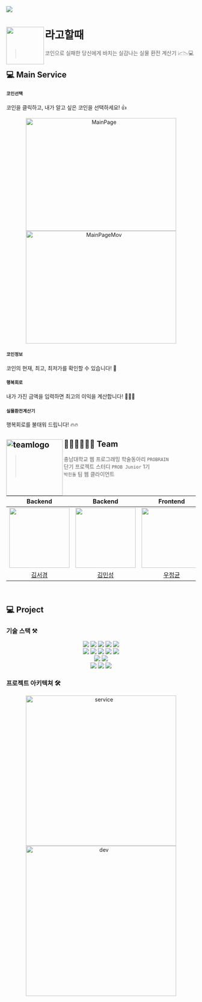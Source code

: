 <img src="https://user-images.githubusercontent.com/43426556/179032098-2f5f9a7e-c151-40ec-9797-3be795a42801.png"/>

# 라고할때<img src="https://user-images.githubusercontent.com/43426556/179034053-322ebcf1-d9d5-4238-9879-0929655d42a0.png" align=left width=100/>

> 코인으로 실패한 당신에게 바치는 실감나는 실물 환전 계산기 📈📉💻

## 💻 Main Service

#### `코인선택`

코인을 클릭하고, 내가 알고 싶은 코인을 선택하세요! 👍

<div align="center">
<img alt="MainPage" src="https://user-images.githubusercontent.com/43426556/179190682-a1fb2e62-7026-4998-9015-d8bf5d75e578.png" width="400" height="300">
<img alt= "MainPageMov" src="https://user-images.githubusercontent.com/43426556/179190933-9ee02997-5ae1-4c62-8fd3-e3c5e80bbe6a.gif" width="400" height="300"/>
</div>

#### `코인정보`

코인의 현재, 최고, 최저가를 확인할 수 있습니다! 🧐

#### `행복회로`

내가 가진 금액을 입력하면 최고의 이익을 계산합니다! 🧑🏻‍💻

#### `실물환전계산기`

행복회로를 불태워 드립니다! 🔥🔥

## 🧑🏻‍💻👨🏻‍💻 Team<img src= "https://user-images.githubusercontent.com/43426556/179214125-212e58cf-9a5c-4d9a-a5a5-6150cdee5ef4.png" alt ="teamlogo" align="left" width = "150"/>

> 충남대학교 웹 프로그래밍 학술동아리 `PROBRAIN`  
> 단기 프로젝트 스터디 `PROB Junior` 1기  
> `박힌돌` 팀 웹 클라이언트

<br/>

|                                                            Backend                                                            |                                                            Backend                                                            |                                                           Frontend                                                            |                                                           Frontend                                                            |                                                           Frontend                                                            |
| :---------------------------------------------------------------------------------------------------------------------------: | :---------------------------------------------------------------------------------------------------------------------------: | :---------------------------------------------------------------------------------------------------------------------------: | :---------------------------------------------------------------------------------------------------------------------------: | :---------------------------------------------------------------------------------------------------------------------------: |
| <img src="https://user-images.githubusercontent.com/43426556/179034053-322ebcf1-d9d5-4238-9879-0929655d42a0.png" width="160"> | <img src="https://user-images.githubusercontent.com/43426556/179034053-322ebcf1-d9d5-4238-9879-0929655d42a0.png" width="160"> | <img src="https://user-images.githubusercontent.com/43426556/179034053-322ebcf1-d9d5-4238-9879-0929655d42a0.png" width="160"> | <img src="https://user-images.githubusercontent.com/43426556/179034053-322ebcf1-d9d5-4238-9879-0929655d42a0.png" width="160"> | <img src="https://user-images.githubusercontent.com/43426556/179034053-322ebcf1-d9d5-4238-9879-0929655d42a0.png" width="160"> |
|                                            [김서경](https://github.com/JerryK026)                                             |                                          [김민성](https://github.com/minseongkimdev)                                          |                                              [우정균](https://github.com/woo-jk)                                              |                                             [이세준](https://github.com/yimkeul)                                              |                                           [김유겸](https://github.com/rladbrua0207)                                           |

<br />

## 💻 Project

### 기술 스택 ⚒

<div align=center>
 <img src="https://img.shields.io/badge/Prettier-F7B93E?style=for-the-badge&logo=Prettier&logoColor=white">
 <img src="https://img.shields.io/badge/TypeScript-3178C6?style=for-the-badge&logo=TypeScript&logoColor=white">
 <img src="https://img.shields.io/badge/react-0088CC?style=for-the-badge&logo=react&logoColor=white"> 
 <img src="https://img.shields.io/badge/styledcomponents-DB7093?style=for-the-badge&logo=styledcomponents&logoColor=white">
 <img src="https://img.shields.io/badge/Figma-F24E1E?style=for-the-badge&logo=Figma&logoColor=white">
 <br/>
 <img src="https://img.shields.io/badge/JAVA-EE4C2C?style=for-the-badge&logo=Eclipse IDE&logoColor=white">
 <img src="https://img.shields.io/badge/JUnit5-25A162?style=for-the-badge&logo=JUnit5&logoColor=white">
 <img src="https://img.shields.io/badge/mysql-4479A1?style=for-the-badge&logo=mysql&logoColor=white"> 
 <img src="https://img.shields.io/badge/spring-6DB33F?style=for-the-badge&logo=spring&logoColor=white"> 
 <img src="https://img.shields.io/badge/ESLint-4B32C3?style=for-the-badge&logo=ESLint&logoColor=white">
 <br/>
 <img src="https://img.shields.io/badge/Docker-2496ED?style=for-the-badge&logo=Docker&logoColor=white">
 <img src="https://img.shields.io/badge/amazonaws-232F3E?style=for-the-badge&logo=amazonaws&logoColor=white"> 
 <br/>
 <img src="https://img.shields.io/badge/GitHub Actions-2088FF?style=for-the-badge&logo=GitHub Actions&logoColor=white">
 <img src="https://img.shields.io/badge/Notion-000000?style=for-the-badge&logo=Notion&logoColor=white">
  <img src="https://img.shields.io/badge/Slack-4A154B?style=for-the-badge&logo=Slack&logoColor=white">
</div>

### 프로젝트 아키텍쳐 🛠

<div align=center>
<img src="https://user-images.githubusercontent.com/43426556/179219044-b1bcc14e-2036-4b5a-aacf-9311eb953e6b.png" alt="service" width=400/>
<img src="https://user-images.githubusercontent.com/43426556/179219132-b40ca8a5-e48a-4545-a198-738ca5aad09b.png" alt="dev" width=400/>
</div>
